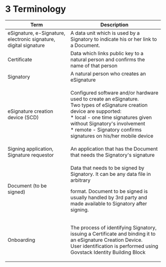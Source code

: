 # 3 Terminology

| **Term**                                                         | **Description**                                                                                                                                                                                                                                                                 |
| ---------------------------------------------------------------- | ------------------------------------------------------------------------------------------------------------------------------------------------------------------------------------------------------------------------------------------------------------------------------- |
| eSignature, e-Signature, electronic signature, digital signature | A data unit which is used by a Signatory to indicate his or her link to a Document.                                                                                                                                                                                             |
| Certificate                                                      | Data which links public key to a natural person and confirms the name of that person                                                                                                                                                                                            |
| Signatory                                                        | A natural person who creates an eSignature                                                                                                                                                                                                                                      |
| eSignature creation device (SCD)                                 | <p>Configured software and/or hardware used to create an eSignature. <br>Two types of eSignature creation device are supported:<br>* local - one time signatures given without Signatory's involvement<br>* remote - Signatory confirms signatures on his/her mobile device</p> |
| Signing application, Signature requestor                         | An application that has the Document that needs the Signatory's signature                                                                                                                                                                                                       |
| Document (to be signed)                                          | <p>Data that needs to be signed by Signatory. It can be any data file in arbitrary </p><p>format. Document to be signed is usually handled by 3rd party and made available to Signatory after signing.</p>                                                                      |
| Onboarding                                                       | <p>The process of identifying Signatory, issuing a Certificate and binding it to an eSignature Creation Device. <br>User identification is performed using Govstack Identity Building Block</p>                                                                                 |

